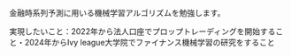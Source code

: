 金融時系列予測に用いる機械学習アルゴリズムを勉強します。

実現したいこと：2022年から法人口座でプロップトレーディングを開始すること・2024年からIvy league大学院でファイナンス機械学習の研究をすること
